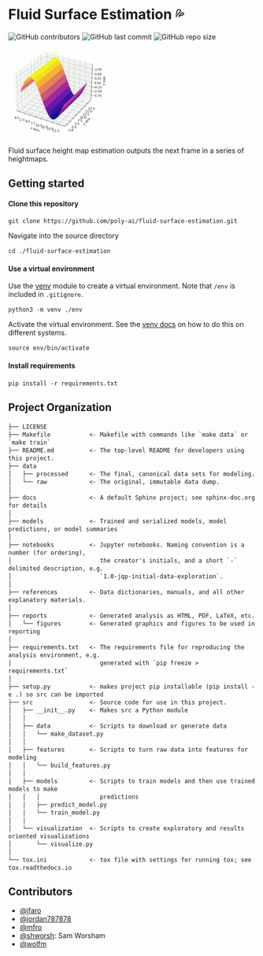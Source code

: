 # Fluid Surface Estimation 💦

![GitHub contributors](https://img.shields.io/github/contributors/poly-ai/fluid-surface-estimation?style=for-the-badge)
![GitHub last commit](https://img.shields.io/github/last-commit/poly-ai/fluid-surface-estimation?style=for-the-badge)
![GitHub repo size](https://img.shields.io/github/repo-size/poly-ai/fluid-surface-estimation?style=for-the-badge)

<img width="200" src="./wave.png" />

Fluid surface height map estimation outputs the next frame in a series of heightmaps.

## Getting started

#### Clone this repository 
```
git clone https://github.com/poly-ai/fluid-surface-estimation.git
```

Navigate into the source directory
```
cd ./fluid-surface-estimation
```

#### Use a virtual environment
Use the [venv](https://docs.python.org/3/library/venv.html) module to create a virtual environment. Note that `/env` is included in `.gitignore`.
```
python3 -m venv ./env
```

Activate the virtual environment. See the [venv docs](https://docs.python.org/3/library/venv.html) on how to do this on different systems.

```
source env/bin/activate
```

#### Install requirements
```
pip install -r requirements.txt
```


## Project Organization
```
├── LICENSE
├── Makefile           <- Makefile with commands like `make data` or `make train`
├── README.md          <- The top-level README for developers using this project.
├── data
│   ├── processed      <- The final, canonical data sets for modeling.
│   └── raw            <- The original, immutable data dump.
│
├── docs               <- A default Sphinx project; see sphinx-doc.org for details
│
├── models             <- Trained and serialized models, model predictions, or model summaries
│
├── notebooks          <- Jupyter notebooks. Naming convention is a number (for ordering),
│                         the creator's initials, and a short `-` delimited description, e.g.
│                         `1.0-jqp-initial-data-exploration`.
│
├── references         <- Data dictionaries, manuals, and all other explanatory materials.
│
├── reports            <- Generated analysis as HTML, PDF, LaTeX, etc.
│   └── figures        <- Generated graphics and figures to be used in reporting
│
├── requirements.txt   <- The requirements file for reproducing the analysis environment, e.g.
│                         generated with `pip freeze > requirements.txt`
│
├── setup.py           <- makes project pip installable (pip install -e .) so src can be imported
├── src                <- Source code for use in this project.
│   ├── __init__.py    <- Makes src a Python module
│   │
│   ├── data           <- Scripts to download or generate data
│   │   └── make_dataset.py
│   │
│   ├── features       <- Scripts to turn raw data into features for modeling
│   │   └── build_features.py
│   │
│   ├── models         <- Scripts to train models and then use trained models to make
│   │   │                 predictions
│   │   ├── predict_model.py
│   │   └── train_model.py
│   │
│   └── visualization  <- Scripts to create exploratory and results oriented visualizations
│       └── visualize.py
│
└── tox.ini            <- tox file with settings for running tox; see tox.readthedocs.io
```

## Contributors

* [@jfaro](https://github.com/jfaro)
* [@jordan787878](https://github.com/jordan787878)
* [@mfro](https://github.com/mfro)
* [@shworsh](https://github.com/shworsh): Sam Worsham
* [@wolfm](https://github.com/wolfm)
